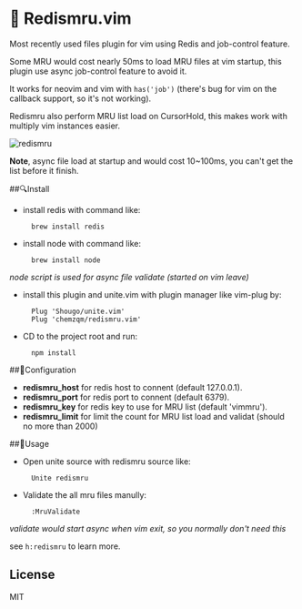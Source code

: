 # 🚩 Redismru.vim

Most recently used files plugin for vim using Redis and job-control feature.

Some MRU would cost nearly 50ms to load MRU files at vim startup, this plugin
use async job-control feature to avoid it.

It works for neovim and vim with `has('job')` (there's bug for vim on the callback support,
so it's not working).

Redismru also perform MRU list load on CursorHold, this makes work with multiply
vim instances easier.

![redismru](https://chemzqm.me/images/02-23/redismru.jpg)

**Note**, async file load at startup and would cost 10~100ms, you
can't get the list before it finish.

##🔍Install

* install redis with command like:

        brew install redis

* install node with command like:

        brew install node

_node script is used for async file validate (started on vim leave)_

* install this plugin and unite.vim with plugin manager like vim-plug by:

        Plug 'Shougo/unite.vim'
        Plug 'chemzqm/redismru.vim'

* CD to the project root and run:

        npm install

##🚧Configuration

* **redismru_host** for redis host to connent (default 127.0.0.1).
* **redismru_port** for redis port to connent (default 6379).
* **redismru_key** for redis key to use for MRU list (default 'vimmru').
* **redismru_limit** for limit the count for MRU list load and validat
  (should no more than 2000)

##🍚Usage

* Open unite source with redismru source like:

        Unite redismru

* Validate the all mru files manully:

        :MruValidate

_validate would start async when vim exit, so you normally don't need this_

see `h:redismru` to learn more.

## License

MIT
